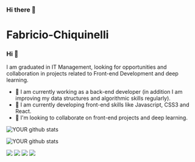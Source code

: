 ### Hi there 👋

# Fabricio-Chiquinelli


### Hi 👋
I am graduated in IT Management, looking for opportunities and collaboration in projects related to Front-end Development and deep learning.
- 🔭 I am currently working as a back-end developer (in addition I am improving my data structures and algorithmic skills regularly).
- 🌱 I am currently developing front-end skills like Javascript, CSS3 and React.
- 🤝 I'm looking to collaborate on front-end projects and deep learning.

![YOUR github stats](https://github-readme-stats.vercel.app/api?username=chiquinelli&theme=chartreuse-dark&show_icons=true)

![YOUR github stats](https://github-readme-stats.vercel.app/api/top-langs/?username=chiquinelli&theme=chartreuse-dark&show_icons=true)

[<img src="https://img.shields.io/badge/twitter-%231DA1F2.svg?&style=for-the-badge&logo=twitter&logoColor=white" />](https://twitter.com/chiquinelli) 
[<img src="https://img.shields.io/badge/linkedin-%230077B5.svg?&style=for-the-badge&logo=linkedin&logoColor=white" />](https://www.linkedin.com/in/fabricio-chiquinelli-00b78a150/) 
[<img src = "https://img.shields.io/badge/instagram-%23E4405F.svg?&style=for-the-badge&logo=instagram&logoColor=white">](https://www.instagram.com/fchiquinelli/) 
[<img src = "https://img.shields.io/badge/facebook-%231877F2.svg?&style=for-the-badge&logo=facebook&logoColor=white">](https://www.facebook.com/people/Fabricio-Chiquinelli/100010218095627/)



<!--
**chiquinelli/Chiquinelli** is a ✨ _special_ ✨ repository because its `README.md` (this file) appears on your GitHub profile.

Here are some ideas to get you started:

- 🔭 I’m currently working on ...
- 🌱 I’m currently learning ...
- 👯 I’m looking to collaborate on ...
- 🤔 I’m looking for help with ...
- 💬 Ask me about ...
- 📫 How to reach me: ...
- 😄 Pronouns: ...
- ⚡ Fun fact: ...
-->
